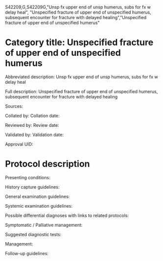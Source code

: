 S42209,G,S42209G,"Unsp fx upper end of unsp humerus, subs for fx w delay heal", "Unspecified fracture of upper end of unspecified humerus, subsequent encounter for fracture with delayed healing","Unspecified fracture of upper end of unspecified humerus"
# Category title: Unspecified fracture of upper end of unspecified humerus

Abbreviated description: Unsp fx upper end of unsp humerus, subs for fx w delay heal

Full description: Unspecified fracture of upper end of unspecified humerus, subsequent encounter for fracture with delayed healing

Sources:

Collated by:
Collation date:

Reviewed by:
Review date:

Validated by:
Validation date:

Approval UID:

# Protocol description

Presenting conditions:

History capture guidelines:

General examination guidelines:

Systemic examination guidelines:

Possible differential diagnoses with links to related protocols:

Symptomatic / Palliative management:

Suggested diagnostic tests:

Management:

Follow-up guidelines:
